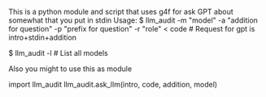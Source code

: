 This is a python module and script that uses g4f for ask GPT about somewhat that you put in stdin
Usage:
$ llm_audit -m "model" -a "addition for question" -p "prefix for question" -r "role" < code # Request for gpt is intro+stdin+addition

$ llm_audit -l # List all models

Also you might to use this as module


import llm_audit
llm_audit.ask_llm(intro, code, addition, model)
